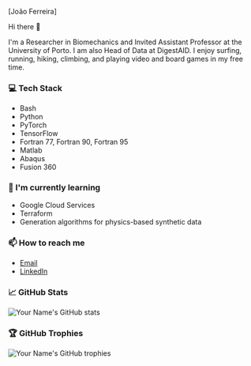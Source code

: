 [João Ferreira]

Hi there 👋


I'm a Researcher in Biomechanics and Invited Assistant Professor at the University of Porto. I am also Head of Data at DigestAID. I enjoy surfing, running, hiking, climbing, and playing video and board games in my free time.


### 💻 Tech Stack

- Bash
- Python
- PyTorch
- TensorFlow
- Fortran 77, Fortran 90, Fortran 95
- Matlab
- Abaqus
- Fusion 360


### 🌱 I'm currently learning

- Google Cloud Services
- Terraform
- Generation algorithms for physics-based synthetic data

### 📫 How to reach me

- [Email](mailto:jpsousaferreira@gmail.com)
- [LinkedIn](https://www.linkedin.com/in/jpsferreira/)



### 📈 GitHub Stats

![Your Name's GitHub stats](https://github-readme-stats.vercel.app/api?username=jpsferreira&show_icons=true&theme=transparent)

### 🏆 GitHub Trophies

![Your Name's GitHub trophies](https://github-profile-trophy.vercel.app/?username=jpsferreira&theme=radical)


